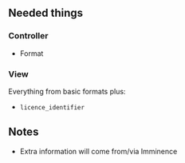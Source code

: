 
## Needed things

### Controller

* Format

### View

Everything from basic formats plus:

* `licence_identifier`

## Notes

* Extra information will come from/via Imminence
